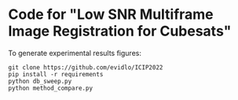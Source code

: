 # Code for "Low SNR Multiframe Image Registration for Cubesats"

To generate experimental results figures:

    git clone https://github.com/evidlo/ICIP2022
    pip install -r requirements
    python db_sweep.py
    python method_compare.py
